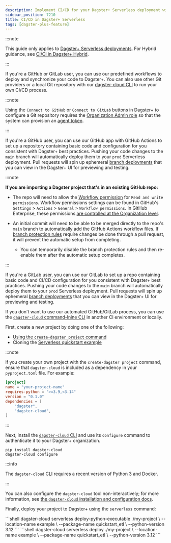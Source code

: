 ```yaml
---
description: Implement CI/CD for your Dagster+ Serverless deployment with GitHub, GitLab, or another Git provider.
sidebar_position: 7210
title: CI/CD in Dagster+ Serverless
tags: [dagster-plus-feature]
---
```


:::note

This guide only applies to [Dagster+ Serverless deployments](/deployment/dagster-plus/serverless). For Hybrid guidance, see [CI/CI in Dagster+ Hybrid](/deployment/dagster-plus/deploying-code/ci-cd/ci-cd-in-hybrid).

:::

If you're a GitHub or GitLab user, you can use our predefined workflows to deploy and synchronize your code to Dagster+. You can also use other Git providers or a local Git repository with our [dagster-cloud CLI](/api/clis/dagster-cloud-cli) to run your own CI/CD process.

:::note

Using the `Connect to GitHub` or `Connect to GitLab` buttons in Dagster+ to configure a Git repository requires the [Organization Admin role](/deployment/dagster-plus/authentication-and-access-control/rbac/user-roles-permissions) so that the system can provision an [agent token](/deployment/dagster-plus/management/tokens/agent-tokens).

:::

<Tabs groupId="method">
<TabItem value="GitHub" label="GitHub">

If you're a GitHub user, you can use our GitHub app with GitHub Actions to set up a repository containing basic code and configuration for you consistent with Dagster+ best practices. Pushing your code changes to the `main` branch will automatically deploy them to your `prod` Serverless deployment. Pull requests will spin up ephemeral [branch deployments](/deployment/dagster-plus/deploying-code/branch-deployments) that you can view in the Dagster+ UI for previewing and testing.

:::note

**If you are importing a Dagster project that's in an existing GitHub repo:**

- The repo will need to allow the [Workflow permission](https://docs.github.com/en/repositories/managing-your-repositorys-settings-and-features/enabling-features-for-your-repository/managing-github-actions-settings-for-a-repository) for `Read and write permissions`. Workflow permissions settings can be found in GitHub's `Settings` > `Actions` > `General` > `Workflow permissions`. In GitHub Enterprise, these permissions [are controlled at the Organization level](https://github.com/orgs/community/discussions/57244).

- An initial commit will need to be able to be merged directly to the repo's `main` branch to automatically add the GitHub Actions workflow files. If [branch protection rules](https://docs.github.com/en/repositories/configuring-branches-and-merges-in-your-repository/managing-protected-branches/about-protected-branches#about-protected-branches) require changes be done through a pull request, it will prevent the automatic setup from completing.

  - You can temporarily disable the branch protection rules and then re-enable them after the automatic setup completes.

:::

</TabItem>

<TabItem value="GitLab" label="GitLab">

If you're a GitLab user, you can use our GitLab to set up a repo containing basic code and CI/CD configuration for you consistent with Dagster+ best practices. Pushing your code changes to the `main` branch will automatically deploy them to your `prod` Serverless deployment. Pull requests will spin up ephemeral [branch deployments](/deployment/dagster-plus/deploying-code/branch-deployments) that you can view in the Dagster+ UI for previewing and testing.

</TabItem>

<TabItem value="Other" label="Other Git providers or local development">

If you don't want to use our automated GitHub/GitLab process, you can use the [`dagster-cloud` command-lnine CLI](/api/clis/dagster-cloud-cli) in another CI environment or locally.

First, create a new project by doing one of the following:
- [Using the `create-dagster project` command](/guides/build/projects/creating-a-new-project)
- Cloning the [Serverless quickstart example](https://github.com/dagster-io/dagster/tree/master/examples/quickstart_etl)

:::note

If you create your own project with the `create-dagster project` command, ensure that `dagster-cloud` is included as a dependency in your `pyproject.toml` file. For example:

```toml
[project]
name = "your-project-name"
requires-python = ">=3.9,<3.14"
version = "0.1.0"
dependencies = [
    "dagster",
    "dagster-cloud",
]
```

:::

Next, install the [`dagster-cloud` CLI](/api/clis/dagster-cloud-cli/installing-and-configuring) and use its `configure` command to authenticate it to your Dagster+ organization.

```shell
pip install dagster-cloud
dagster-cloud configure
```

:::info

The `dagster-cloud` CLI requires a recent version of Python 3 and Docker.

:::

You can also configure the `dagster-cloud` tool non-interactively; for more information, see [the `dagster-cloud` installation and configuration docs](/api/clis/dagster-cloud-cli/installing-and-configuring).

Finally, deploy your project to Dagster+ using the `serverless` command:

<Tabs>
  <TabItem value="macos" label="MacOS/Unix">
    ```shell
    dagster-cloud serverless deploy-python-executable ./my-project \
      --location-name example \
      --package-name quickstart_etl \
      --python-version 3.12
    ```
  </TabItem>
  <TabItem value="windows" label="Windows">
    ```shell
    dagster-cloud serverless deploy ./my-project \
      --location-name example \
      --package-name quickstart_etl \
      --python-version 3.12
    ```
  </TabItem>
</Tabs>

</TabItem>
</Tabs>

